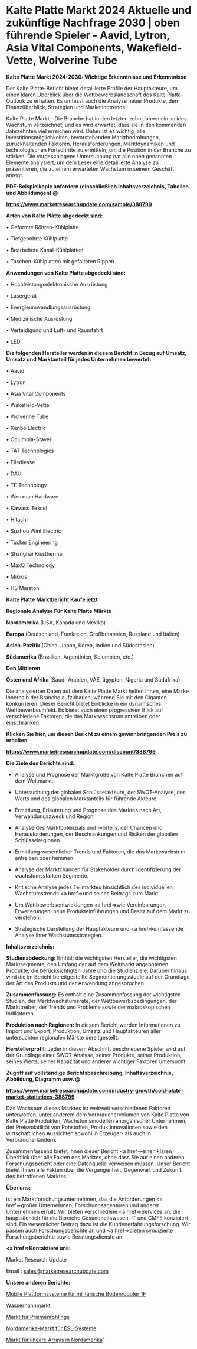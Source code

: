 # Kalte Platte Markt 2024 Aktuelle und zukünftige Nachfrage 2030 | oben führende Spieler - Aavid, Lytron, Asia Vital Components, Wakefield-Vette, Wolverine Tube

<strong>Kalte Platte Markt 2024-2030: Wichtige Erkenntnisse und Erkenntnisse</strong>

Der Kalte Platte-Bericht bietet detaillierte Profile der Hauptakteure, um einen klaren Überblick über die Wettbewerbslandschaft des Kalte Platte-Outlook zu erhalten. Es umfasst auch die Analyse neuer Produkte, den Finanzüberblick, Strategien und Marketingtrends.

Kalte Platte Markt - Die Branche hat in den letzten zehn Jahren ein solides Wachstum verzeichnet, und es wird erwartet, dass sie in den kommenden Jahrzehnten viel erreichen wird. Daher ist es wichtig, alle Investitionsmöglichkeiten, bevorstehenden Marktbedrohungen, zurückhaltenden Faktoren, Herausforderungen, Marktdynamiken und technologischen Fortschritte zu ermitteln, um die Position in der Branche zu stärken. Die vorgeschlagene Untersuchung hat alle oben genannten Elemente analysiert, um dem Leser eine detaillierte Analyse zu präsentieren, die zu einem erwarteten Wachstum in seinem Geschäft anregt.



<strong><b>PDF-Beispielkopie anfordern (einschließlich Inhaltsverzeichnis, Tabellen und Abbildungen) @ </b></strong>

<strong><a href=https://www.marketresearchupdate.com/sample/388799>

<strong>https://www.marketresearchupdate.com/sample/388799</u></a></strong></strong>



<strong>Arten von Kalte Platte abgedeckt sind:</strong>

• Geformte Röhren-Kühlplatte

• Tiefgebohrte Kühlplatte

• Bearbeitete Kanal-Kühlplatten

• Taschen-Kühlplatten mit gefalteten Rippen



<strong>Anwendungen von Kalte Platte abgedeckt sind:</strong>

• Hochleistungselektronische Ausrüstung

• Lasergerät

• Energieumwandlungsausrüstung

• Medizinische Ausrüstung

• Verteidigung und Luft- und Raumfahrt

• LED



<strong>Die folgenden Hersteller werden in diesem Bericht in Bezug auf Umsatz, Umsatz und Marktanteil für jedes Unternehmen bewertet:</strong>

• Aavid

• Lytron

• Asia Vital Components

• Wakefield-Vette

• Wolverine Tube

• Xenbo Electric

• Columbia-Staver

• TAT Technologies

• Ellediesse

• DAU

• TE Technology

• Wenxuan Hardware

• Kawaso Texcel

• Hitachi

• Suzhou Wint Electric

• Tucker Engineering

• Shanghai Kissthermal

• MaxQ Technology

• Mikros

• HS Marston



<strong>Kalte Platte Marktbericht <a href=https://www.marketresearchupdate.com/buynow/388799>Kaufe jetzt</a></strong>



<strong>Regionale Analyse Für Kalte Platte Märkte</strong>



<strong>Nordamerika</strong> (USA, Kanada und Mexiko)



<strong>Europa</strong> (Deutschland, Frankreich, Großbritannien, Russland und Italien)



<strong>Asien-Pazifik</strong> (China, Japan, Korea, Indien und Südostasien)



<strong>Südamerika</strong> (Brasilien, Argentinien, Kolumbien, etc.)



<strong>Den Mittleren</strong> 

<strong>Osten und Afrika</strong> (Saudi-Arabien, VAE, ägypten, Nigeria und Südafrika)

Die analysierten Daten auf dem Kalte Platte Markt helfen Ihnen, eine Marke innerhalb der Branche aufzubauen, während Sie mit den Giganten konkurrieren. Dieser Bericht bietet Einblicke in ein dynamisches Wettbewerbsumfeld. Es bietet auch einen progressiven Blick auf verschiedene Faktoren, die das Marktwachstum antreiben oder einschränken.



<strong>Klicken Sie hier, um diesen Bericht zu einem gewinnbringenden Preis zu erhalten
</strong>

<strong><a href=https://www.marketresearchupdate.com/discount/388799>https://www.marketresearchupdate.com/discount/388799</b></u></strong></a>



<strong>Die Ziele des Berichts sind:</strong>

- Analyse und Prognose der Marktgröße von Kalte Platte Branchen auf dem Weltmarkt.

- Untersuchung der globalen Schlüsselakteure, der SWOT-Analyse, des Werts und des globalen Marktanteils für führende Akteure.

- Ermittlung, Erläuterung und Prognose des Marktes nach Art, Verwendungszweck und Region.

- Analyse des Marktpotenzials und -vorteils, der Chancen und Herausforderungen, der Beschränkungen und Risiken der globalen Schlüsselregionen.

- Ermittlung wesentlicher Trends und Faktoren, die das Marktwachstum antreiben oder hemmen.

- Analyse der Marktchancen für Stakeholder durch Identifizierung der wachstumsstarken Segmente.

- Kritische Analyse jedes Teilmarktes hinsichtlich des individuellen Wachstumstrends <a href=>und</a> seines Beitrags zum Markt.

- Um Wettbewerbsentwicklungen <a href=>wie</a> Vereinbarungen, Erweiterungen, neue Produkteinführungen und Besitz auf dem Markt zu verstehen.

- Strategische Darstellung der Hauptakteure und <a href=>umfas</a>sende Analyse ihrer Wachstumsstrategien.



<strong>Inhaltsverzeichnis:</strong>



<strong>Studienabdeckung:</strong> Enthält die wichtigsten Hersteller, die wichtigsten Marktsegmente, den Umfang der auf dem Weltmarkt angebotenen Produkte, die berücksichtigten Jahre und die Studienziele. Darüber hinaus wird die im Bericht bereitgestellte Segmentierungsstudie auf der Grundlage der Art des Produkts und der Anwendung angesprochen.



<strong>Zusammenfassung:</strong> Es enthält eine Zusammenfassung der wichtigsten Studien, der Marktwachstumsrate, der Wettbewerbsbedingungen, der Markttreiber, der Trends und Probleme sowie der makroskopischen Indikatoren.



<strong>Produktion nach Regionen:</strong> In diesem Bericht werden Informationen zu Import und Export, Produktion, Umsatz und Hauptakteuren aller untersuchten regionalen Märkte bereitgestellt.



<strong>Herstellerprofil:</strong> Jeder in diesem Abschnitt beschriebene Spieler wird auf der Grundlage einer SWOT-Analyse, seiner Produkte, seiner Produktion, seines Werts, seiner Kapazität und anderer wichtiger Faktoren untersucht.



<strong><b>Zugriff auf vollständige Berichtsbeschreibung, Inhaltsverzeichnis, Abbildung, Diagramm usw. @ </b></strong>

<strong><a href=https://www.marketresearchupdate.com/industry-growth/cold-plate-market-statistices-388799>https://www.marketresearchupdate.com/industry-growth/cold-plate-market-statistices-388799</a></strong>

Das Wachstum dieses Marktes ist weltweit verschiedenen Faktoren unterworfen, unter anderem dem Verbrauchervolumen von Kalte Platte von Kalte Platte Produkten, Wachstumsmodellen anorganischer Unternehmen, der Preisvolatilität von Rohstoffen, Produktinnovationen sowie den wirtschaftlichen Aussichten sowohl in Erzeuger- als auch in Verbraucherländern.

Zusammenfassend bietet Ihnen dieser Bericht <a href=>einen</a> klaren Überblick über alle Fakten des Marktes, ohne dass Sie auf einen anderen Forschungsbericht oder eine Datenquelle verweisen müssen. Unser Bericht bietet Ihnen alle Fakten über die Vergangenheit, Gegenwart und Zukunft des betroffenen Marktes.



<strong>Über uns:</strong>

 ist ein Marktforschungsunternehmen, das die Anforderungen <a href=>großer</a> Unternehmen, Forschungsagenturen und anderer Unternehmen erfüllt. Wir bieten verschiedene <a href=>Services</a> an, die hauptsächlich für die Bereiche Gesundheitswesen, IT und CMFE konzipiert sind. Ein wesentlicher Beitrag dazu ist die Kundenerfahrungsforschung. Wir passen auch Forschungsberichte an und <a href=>bieten</a> syndizierte Forschungsberichte sowie Beratungsdienste an.



<strong><a href=>Kontaktiere uns:</a></strong>

Market Research Update

Email : sales@marketresearchupdate.com



<strong>Unsere anderen Berichte:</strong>

<a href=https://www.linkedin.com/pulse/military-ground-robot-mobile-platform-systems-1f>Mobile Plattformsysteme für militärische Bodenroboter 1F</a>

<a href=https://www.linkedin.com/pulse/faucet-market-report-2023-top-company-trends>Wasserhahnmarkt</a>

<a href=https://www.linkedin.com/pulse/prism-blanks-market-outlooks-2023-size-players>Markt für Prismenrohlinge</a>

<a href=https://www.linkedin.com/pulse/north-america-esl-system-market-2023-latest-sales>Nordamerika-Markt für ESL-Systeme</a>

<a href=https://www.linkedin.com/pulse/north-america-linear-arrays-market-2023-huge-business>Markt für lineare Arrays in Nordamerika</a>"
